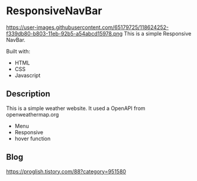 # ResponsiveNavBar
https://user-images.githubusercontent.com/65179725/118624252-f339db80-b803-11eb-92b5-a54abcd15978.png
This is a simple Responsive NavBar.

Built with: 

- HTML  
- CSS  
- Javascript

## Description

This is a simple weather website. It used a OpenAPI from openweathermap.org

- Menu 
- Responsive
- hover function 

## Blog
https://proglish.tistory.com/88?category=951580
